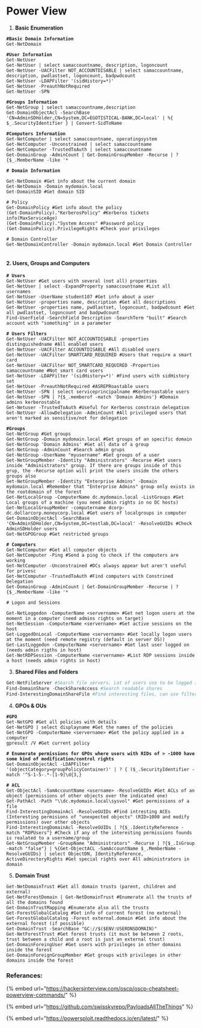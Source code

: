 # Power View

1. **Basic Enumeration**

<pre class="language-powershell"><code class="lang-powershell"><strong>#Basic Domain Information
</strong>Get-NetDomain

<strong>#User Information
</strong>Get-NetUser
Get-NetUser | select samaccountname, description, logoncount
Get-NetUser -UACFilter NOT_ACCOUNTDISABLE | select samaccountname, description, pwdlastset, logoncount, badpwdcount
Get-NetUser -LDAPFilter '(sidHistory=*)'
Get-NetUser -PreauthNotRequired
Get-NetUser -SPN

<strong>#Groups Information
</strong>Get-NetGroup | select samaccountname,description
Get-DomainObjectAcl -SearchBase 'CN=AdminSDHolder,CN=System,DC=EGOTISTICAL-BANK,DC=local' | %{ $_.SecurityIdentifier } | Convert-SidToName

<strong>#Computers Information
</strong>Get-NetComputer | select samaccountname, operatingsystem
Get-NetComputer -Unconstrained | select samaccountname 
Get-NetComputer -TrustedToAuth | select samaccountname
Get-DomainGroup -AdminCount | Get-DomainGroupMember -Recurse | ?{$_.MemberName -like '*

<strong># Domain Information
</strong><strong>
</strong>Get-NetDomain #Get info about the current domain
Get-NetDomain -Domain mydomain.local
Get-DomainSID #Get domain SID
​
# Policy
Get-DomainPolicy #Get info about the policy
(Get-DomainPolicy)."KerberosPolicy" #Kerberos tickets info(MaxServiceAge)
(Get-DomainPolicy)."System Access" #Password policy
(Get-DomainPolicy).PrivilegeRights #Check your privileges
​
# Domain Controller
Get-NetDomainController -Domain mydomain.local #Get Domain Controller

</code></pre>



#### 2. Users, Groups and Computers

<pre class="language-powershell"><code class="lang-powershell"><strong># Users
</strong>Get-NetUser #Get users with several (not all) properties
Get-NetUser | select -ExpandProperty samaccountname #List all usernames
Get-NetUser -UserName student107 #Get info about a user
Get-NetUser -properties name, description #Get all descriptions
Get-NetUser -properties name, pwdlastset, logoncount, badpwdcount #Get all pwdlastset, logoncount and badpwdcount
Find-UserField -SearchField Description -SearchTerm "built" #Search account with "something" in a parameter
​
<strong># Users Filters
</strong>Get-NetUser -UACFilter NOT_ACCOUNTDISABLE -properties distinguishedname #All enabled users
Get-NetUser -UACFilter ACCOUNTDISABLE #All disabled users
Get-NetUser -UACFilter SMARTCARD_REQUIRED #Users that require a smart card
Get-NetUser -UACFilter NOT_SMARTCARD_REQUIRED -Properties samaccountname #Not smart card users
Get-NetUser -LDAPFilter '(sidHistory=*)' #Find users with sidHistory set
Get-NetUser -PreauthNotRequired #ASREPRoastable users
Get-NetUser -SPN | select serviceprincipalname #Kerberoastable users
Get-NetUser -SPN | ?{$_.memberof -match 'Domain Admins'} #Domain admins kerberostable
Get-Netuser -TrustedToAuth #Useful for Kerberos constrain delegation
Get-NetUser -AllowDelegation -AdminCount #All privileged users that aren't marked as sensitive/not for delegation

<strong>#Groups
</strong>Get-NetGroup #Get groups
Get-NetGroup -Domain mydomain.local #Get groups of an specific domain
Get-NetGroup 'Domain Admins' #Get all data of a group
Get-NetGroup -AdminCount #Search admin grups
Get-NetGroup -UserName "myusername" #Get groups of a user
Get-NetGroupMember -Identity "Administrators" -Recurse #Get users inside "Administrators" group. If there are groups inside of this grup, the -Recurse option will print the users inside the others groups also
Get-NetGroupMember -Identity "Enterprise Admins" -Domain mydomain.local #Remember that "Enterprise Admins" group only exists in the rootdomain of the forest
Get-NetLocalGroup -ComputerName dc.mydomain.local -ListGroups #Get Local groups of a machine (you need admin rights in no DC hosts)
Get-NetLocalGroupMember -computername dcorp-dc.dollarcorp.moneycorp.local #Get users of localgroups in computer
Get-DomainObjectAcl -SearchBase 'CN=AdminSDHolder,CN=System,DC=testlab,DC=local' -ResolveGUIDs #Check AdminSDHolder users
Get-NetGPOGroup #Get restricted groups
​
<strong># Computers
</strong>Get-NetComputer #Get all computer objects
Get-NetComputer -Ping #Send a ping to check if the computers are working
Get-NetComputer -Unconstrained #DCs always appear but aren't useful for privesc
Get-NetComputer -TrustedToAuth #Find computers with Constrined Delegation
Get-DomainGroup -AdminCount | Get-DomainGroupMember -Recurse | ?{$_.MemberName -like '*

# Logon and Sessions
<strong>
</strong>Get-NetLoggedon -ComputerName &#x3C;servername> #Get net logon users at the moment in a computer (need admins rights on target)
Get-NetSession -ComputerName &#x3C;servername> #Get active sessions on the host
Get-LoggedOnLocal -ComputerName &#x3C;servername> #Get locally logon users at the moment (need remote registry (default in server OS))
Get-LastLoggedon -ComputerName &#x3C;servername> #Get last user logged on (needs admin rigths in host)
Get-NetRDPSession -ComputerName &#x3C;servername> #List RDP sessions inside a host (needs admin rights in host)
</code></pre>



3. **Shared Files and Folders**

```powershell
Get-NetFileServer #Search file servers. Lot of users use to be logged in this kind of servers
Find-DomainShare -CheckShareAccess #Search readable shares
Find-InterestingDomainShareFile #Find interesting files, can use filters
```

4. **GPOs & OUs**

<pre class="language-powershell"><code class="lang-powershell"><strong>#GPO
</strong>Get-NetGPO #Get all policies with details
Get-NetGPO | select displayname #Get the names of the policies
Get-NetGPO -ComputerName &#x3C;servername> #Get the policy applied in a computer
gpresult /V #Get current policy

<strong># Enumerate permissions for GPOs where users with RIDs of > -1000 have some kind of modification/control rights
</strong>Get-DomainObjectAcl -LDAPFilter '(objectCategory=groupPolicyContainer)' | ? { ($_.SecurityIdentifier -match '^S-1-5-.*-[1-9]\d{3,}

<strong># ACL
</strong>Get-ObjectAcl -SamAccountName &#x3C;username> -ResolveGUIDs #Get ACLs of an object (permissions of other objects over the indicated one)
Get-PathAcl -Path "\\dc.mydomain.local\sysvol" #Get permissions of a file
Find-InterestingDomainAcl -ResolveGUIDs #Find intresting ACEs (Interesting permisions of "unexpected objects" (RID>1000 and modify permissions) over other objects
Find-InterestingDomainAcl -ResolveGUIDs | ?{$_.IdentityReference -match "RDPUsers"} #Check if any of the interesting permissions founds is realated to a username/group
Get-NetGroupMember -GroupName "Administrators" -Recurse | ?{$_.IsGroup -match "false"} | %{Get-ObjectACL -SamAccountName $_.MemberName -ResolveGUIDs} | select ObjectDN, IdentityReference, ActiveDirectoryRights #Get special rights over All administrators in domain
</code></pre>

5. **Domain Trust**

```
Get-NetDomainTrust #Get all domain trusts (parent, children and external)
Get-NetForestDomain | Get-NetDomainTrust #Enumerate all the trusts of all the domains found
Get-DomainTrustMapping #Enumerate also all the trusts
​Get-ForestGlobalCatalog #Get info of current forest (no external)
Get-ForestGlobalCatalog -Forest external.domain #Get info about the external forest (if possible)
Get-DomainTrust -SearchBase "GC://$($ENV:USERDNSDOMAIN)" 
​Get-NetForestTrust #Get forest trusts (it must be between 2 roots, trust between a child and a root is just an external trust)
​Get-DomainForeingUser #Get users with privileges in other domains inside the forest
Get-DomainForeignGroupMember #Get groups with privileges in other domains inside the forest

```

### Referances:

{% embed url="https://hackersinterview.com/oscp/oscp-cheatsheet-powerview-commands/" %}

{% embed url="https://github.com/swisskyrepo/PayloadsAllTheThings" %}

{% embed url="https://powersploit.readthedocs.io/en/latest/" %}
